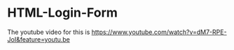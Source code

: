 # HTML-Login-Form

The youtube video for this is https://www.youtube.com/watch?v=dM7-RPE-JoI&feature=youtu.be
